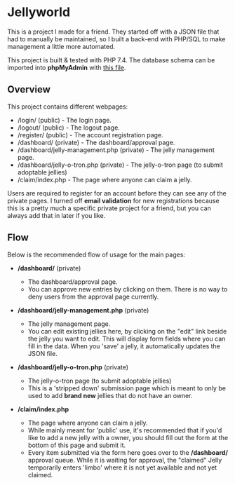 # Jellyworld

This is a project I made for a friend. They started off with a JSON file that had to manually be maintained, so I built a back-end with PHP/SQL to make management a little more automated.

This project is built & tested with PHP 7.4. The database schema can be imported into <strong>phpMyAdmin</strong> with [this file](https://github.com/sadgrlonline/jellyworld/blob/main/sadness_jellyworld.sql).

## Overview

This project contains different webpages:
- /login/ (public) - The login page.
- /logout/ (public) - The logout page.
- /register/ (public) - The account registration page.
- /dashboard/ (private) - The dashboard/approval page.
- /dashboard/jelly-management.php (private) - The jelly management page.
- /dashboard/jelly-o-tron.php (private) - The jelly-o-tron page (to submit adoptable jellies)
- /claim/index.php - The page where anyone can claim a jelly.

Users are required to register for an account before they can see any of the private pages. I turned off **email validation** for new registrations because this is a pretty much a specific private project for a friend, but you can always add that in later if you like.


## Flow

Below is the recommended flow of usage for the main pages:

- **/dashboard/** (private)
    - The dashboard/approval page.
    - You can approve new entries by clicking on them. There is no way to deny users from the approval page currently.

- **/dashboard/jelly-management.php** (private)
    - The jelly management page.
    - You can edit existing jellies here, by clicking on the "edit" link beside the jelly you want to edit. This will display form fields where you can fill in the data. When you 'save' a jelly, it automatically updates the JSON file.

- **/dashboard/jelly-o-tron.php** (private) 
    - The jelly-o-tron page (to submit adoptable jellies)
    - This is a 'stripped down' submission page which is meant to only be used to add **brand new** jellies that do not have an owner.

- **/claim/index.php**
    - The page where anyone can claim a jelly.
    - While mainly meant for 'public' use, it's recommended that if you'd like to add a new jelly with a owner, you should fill out the form at the bottom of this page and submit it.
    - Every item submitted via the form here goes over to the **/dashboard/** approval queue. While it is waiting for approval, the "claimed" Jelly temporarily enters 'limbo' where it is not yet available and not yet claimed.